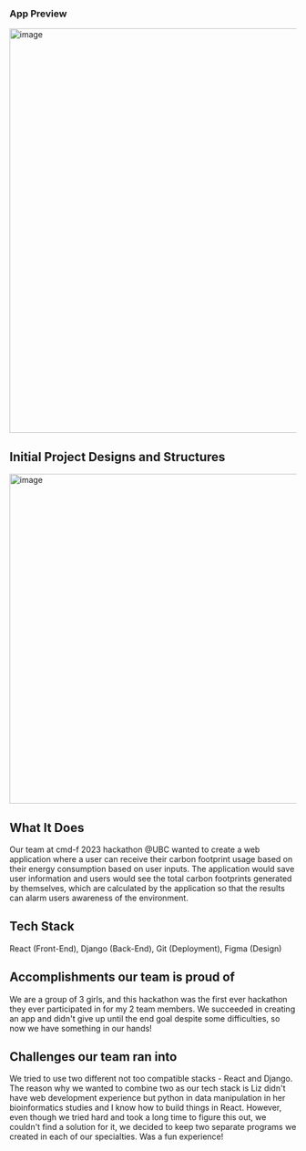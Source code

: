 ### App Preview

<img width="710" alt="image" src="https://github.com/user-attachments/assets/04583624-0ff5-407c-a155-41e86a6da52a">


## Initial Project Designs and Structures

<img width="579" alt="image" src="https://github.com/user-attachments/assets/ef9d4c66-0996-4627-930f-73507bba9977">


## What It Does
Our team at cmd-f 2023 hackathon @UBC wanted to create a web application where a user can receive their carbon footprint usage based on their energy consumption based on user inputs. The application would save user information and users would see the total carbon footprints generated by themselves, which are calculated by the application so that the results can alarm users awareness of the environment.  

## Tech Stack
React (Front-End), Django (Back-End), Git (Deployment), Figma (Design)

## Accomplishments our team is proud of 
We are a group of 3 girls, and this hackathon was the first ever hackathon they ever participated in for my 2 team members. We succeeded in creating an app and didn't give up until the end goal despite some difficulties, so now we have something in our hands!

## Challenges our team ran into
We tried to use two different not too compatible stacks - React and Django. The reason why we wanted to combine two as our tech stack is Liz didn't have web development experience but python in data manipulation in her bioinformatics studies and I know how to build things in React. However, even though we tried hard and took a long time to figure this out, we couldn't find a solution for it, we decided to keep two separate programs we created in each of our specialties. Was a fun experience!
